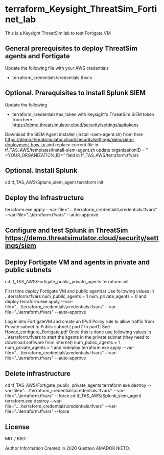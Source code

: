 # terraform_Keysight_ThreatSim_Fortinet_lab


This is a Keysight ThreatSim lab to test Fortigate VM


## General prerequisites to deploy ThreatSim agents and Fortigate
Update the following file with your AWS credentials
- terraform_credentials/credentials.tfvars

## Optional.  Prerequisites to install Splunk SIEM
Update the following
- terraform_credentials/tas_token
with Keysight's ThreatSim SIEM token from here https://demo.threatsimulator.cloud/security/settings/apitokens

Download the SIEM Agent installer (install-siem-agent.sh) from here
https://demo.threatsimulator.cloud/security/settings/siem/siem-deployment-how-to
and replace current file in tf_TAS_AWS/templates/install-siem-agent.sh
update organizationID = "<YOUR_ORGANIZATION_ID>" field in tf_TAS_AWS/terraform.tfvars

 ## Optional.  Install Splunk

cd tf_TAS_AWS/Splunk_siem_agent
terraform init

 ## Deploy the infrastructure
terraform.exe apply --var-file="..\..\terraform_credentials\credentials.tfvars" --var-file="..\terraform.tfvars" --auto-approve
 ## Configure and test Splunk in ThreatSim https://demo.threatsimulator.cloud/security/settings/siem

 ## Deploy Fortigate VM and  agents in private and public subnets

cd tf_TAS_AWS/Fortigate_public_private_agents
terraform init

 First time deploy Fortigate VM and public agent(s)
 Use following values in ..\terraform.tfvars
  num_public_agents = 1
  num_private_agents = 0
 and deploy
   terraform.exe apply --var-file="..\..\terraform_credentials\credentials.tfvars" --var-file="..\terraform.tfvars" --auto-approve

 Log in into FortigateVM and create an IPv4 Policy rule to allow traffic from Private subnet to Public subnet ( port2 to port1)
 See Howto_configure_Fortigate.pdf
  Once this is done use following values in ..\terraform.tfvars to start the agents in the private subnet 
  (they need to download software from internet)
    num_public_agents = 1
    num_private_agents = 1
 and redeploy
  terraform.exe apply --var-file="..\..\terraform_credentials\credentials.tfvars" --var-file="..\terraform.tfvars" --auto-approve
  
 ## Delete infrastructure
 
cd tf_TAS_AWS/Fortigate_public_private_agents
terraform.exe destroy --var-file="..\..\terraform_credentials\credentials.tfvars" --var-file="..\terraform.tfvars"  --force
cd tf_TAS_AWS/Splunk_siem_agent
terraform.exe destroy --var-file="..\..\terraform_credentials\credentials.tfvars" --var-file="..\terraform.tfvars"  --force

## License
MIT / BSD

Author Information
Created in 2020 Gustavo AMADOR NIETO.
